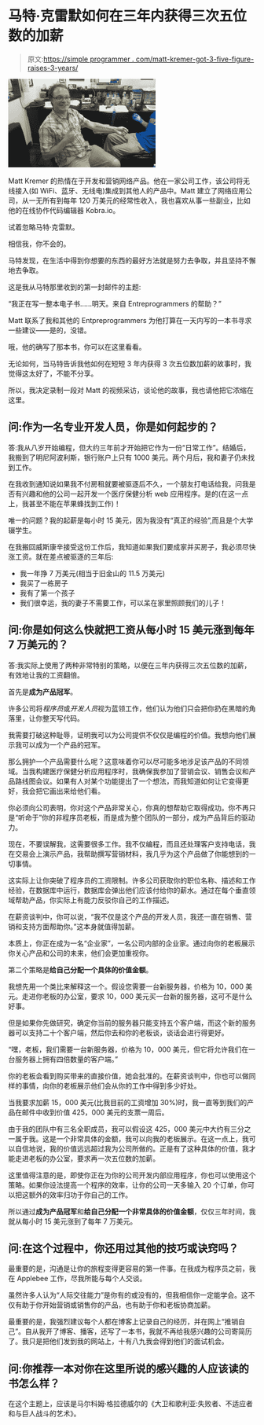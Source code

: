 # 马特·克雷默如何在三年内获得三次五位数的加薪

> 原文:[https://simple programmer . com/matt-kremer-got-3-five-figure-raises-3-years/](https://simpleprogrammer.com/matt-kremer-got-3-five-figure-raises-3-years/)

 ![](img/19819c74cd28adeee5dbd2900b1e5713.png) 

Matt Kremer 的热情在于开发和营销网络产品。他在一家公司工作，该公司将无线接入(如 WiFi、蓝牙、无线电)集成到其他人的产品中。Matt 建立了网络应用公司，从一无所有到每年 120 万美元的经常性收入，我也喜欢从事一些副业，比如他的在线协作代码编辑器 Kobra.io。

试着忽略马特·克雷默。

相信我，你不会的。

马特发现，在生活中得到你想要的东西的最好方法就是努力去争取，并且坚持不懈地去争取。

这是我从马特那里收到的第一封邮件的主题:

“我正在写一整本电子书……明天。来自 Entreprogrammers 的帮助？”

Matt 联系了我和其他的 Entpreprogrammers 为他打算在一天内写的一本书寻求一些建议——是的，没错。

哦，他的确写了那本书，你可以在这里看看。

无论如何，当马特告诉我他如何在短短 3 年内获得 3 次五位数加薪的故事时，我觉得这太好了，不能不分享。

所以，我决定录制一段对 Matt 的视频采访，谈论他的故事，我也请他把它浓缩在这里。

## 问:作为一名专业开发人员，你是如何起步的？

答:我从八岁开始编程，但大约三年前才开始把它作为一份“日常工作”。结婚后，我搬到了明尼阿波利斯，银行账户上只有 1000 美元。两个月后，我和妻子仍未找到工作。

在我收到通知说如果我不付房租就要被驱逐后不久，一个朋友打电话给我，问我是否有兴趣和他的公司一起开发一个医疗保健分析 web 应用程序。是的(在这一点上，我甚至不能在苹果蜂找到工作)！

唯一的问题？我的起薪是每小时 15 美元，因为我没有“真正的经验”,而且是个大学辍学生。

在我搬回威斯康辛接受这份工作后，我知道如果我们要成家并买房子，我必须尽快涨工资。就在差点被驱逐的三年后:

*   我一年挣 7 万美元(相当于旧金山的 11.5 万美元)
*   我买了一栋房子
*   我有了第一个孩子
*   我们很幸运，我的妻子不需要工作，可以呆在家里照顾我们的儿子！

## 问:你是如何这么快就把工资从每小时 15 美元涨到每年 7 万美元的？

答:我实际上使用了两种非常特别的策略，以便在三年内获得三次五位数的加薪，有效地让我的工资翻倍。

首先是**成为产品冠军**。

许多公司将*程序员*或*开发人员*视为蓝领工作，他们认为他们只会把你扔在黑暗的角落里，让你整天写代码。

我需要打破这种耻辱，证明我可以为公司提供不仅仅是编程的价值。我想向他们展示我可以成为一个产品的冠军。

那么拥护一个产品需要什么呢？这意味着你可以尽可能多地涉足该产品的不同领域。当我构建医疗保健分析应用程序时，我确保我参加了营销会议、销售会议和产品路线图会议。如果有人对某个功能提出了一个想法，而我知道如何让它变得更好，我会把它画出来给他们看。

你必须向公司表明，你对这个产品非常关心，你真的想帮助它取得成功。你不再只是“听命于”你的非程序员老板，而是成为整个团队的一部分，成为产品背后的驱动力。

现在，不要误解我，这需要很多工作。我不仅编程，而且还处理客户支持电话，我在交易会上演示产品，我帮助撰写营销材料，我几乎为这个产品做了你能想到的一切事情。

这实际上让你突破了程序员的工资限制。许多公司获取你的职位名称、描述和工作经验，在数据库中运行，数据库会弹出他们应该付给你的薪水。通过在每个垂直领域帮助产品，你实际上有能力反驳你自己的工作描述。

在薪资谈判中，你可以说，“我不仅是这个产品的开发人员，我还一直在销售、营销和支持方面帮助你。”这本身就值得加薪。

本质上，你正在成为一名“企业家”，一名公司内部的企业家。通过向你的老板展示你关心产品和公司的未来，他们会更加重视你。

第二个策略是**给自己分配一个具体的价值金额**。

我想先用一个类比来解释这一个。假设您需要一台新服务器，价格为 10，000 美元。走进你老板的办公室，要求 10，000 美元买一台新的服务器，这可不是什么好事。

但是如果你先做研究，确定你当前的服务器只能支持五个客户端，而这个新的服务器可以支持二十个客户端，然后你去和你的老板谈，谈话会进行得更好。

“嘿，老板，我们需要一台新服务器，价格为 10，000 美元，但它将允许我们在一台服务器上拥有四倍数量的客户端。”

你的老板会看到购买带来的直接价值，她会批准的。在薪资谈判中，你也可以做同样的事情，向你的老板展示他们会从你的工作中得到多少好处。

当我要求加薪 15，000 美元(比我目前的工资增加 30%)时，我一直等到我们的产品在邮件中收到价值 425，000 美元的支票一周后。

由于我的团队中有三名全职成员，我可以假设这 425，000 美元中大约有三分之一属于我。这是一个非常具体的金额，我可以向我的老板展示。在这一点上，我可以自信地说，我的价值远远超过我为公司所做的。正是有了这种具体的价值，我才能走进老板的办公室，要求再一次五位数的加薪。

这里值得注意的是，即使你正在为你的公司开发内部应用程序，你也可以使用这个策略。如果你设法提高一个程序的效率，让你的公司一天多输入 20 个订单，你可以把这额外的效率归功于你自己的工作。

所以通过**成为产品冠军**和**给自己分配一个非常具体的价值金额**，仅仅三年时间，我就从每小时 15 美元涨到了每年 7 万美元。

## 问:在这个过程中，你还用过其他的技巧或诀窍吗？

最重要的是，沟通是让你的旅程变得更容易的第一件事。在我成为程序员之前，我在 Applebee 工作，尽我所能与每个人交谈。

虽然许多人认为“人际交往能力”是你有的或没有的，但我相信你一定能学会。这不仅有助于你开始营销或销售你的产品，也有助于你和老板协商加薪。

最重要的是，我强烈建议每个人都在博客上记录自己的经历，并在网上“推销自己”。自从我开了博客、播客，还写了一本书，我就不再给我感兴趣的公司寄简历了。我只是把他们发到我的网站上，十有八九我会得到他们的面试机会。

## 问:你推荐一本对你在这里所说的感兴趣的人应该读的书怎么样？

在这个主题上，应该是马尔科姆·格拉德威尔的《大卫和歌利亚:失败者、不适应者和与巨人战斗的艺术》。